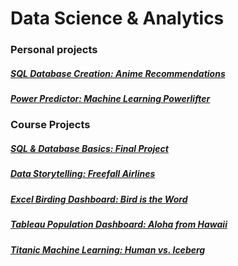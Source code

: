 # Data Science & Analytics


### Personal projects
##### [SQL Database Creation: Anime Recommendations](https://markminia.github.io/Project3/)
##### [Power Predictor: Machine Learning Powerlifter](https://markminia.github.io/Project7/)
### Course Projects
##### [SQL & Database Basics: Final Project](https://markminia.github.io/Project1/)
##### [Data Storytelling: Freefall Airlines](https://markminia.github.io/Project2/)
##### [Excel Birding Dashboard: Bird is the Word](https://markminia.github.io/Project4/)
##### [Tableau Population Dashboard: Aloha from Hawaii](https://markminia.github.io/Project5/)
##### [Titanic Machine Learning: Human vs. Iceberg](https://markminia.github.io/Project6/)

